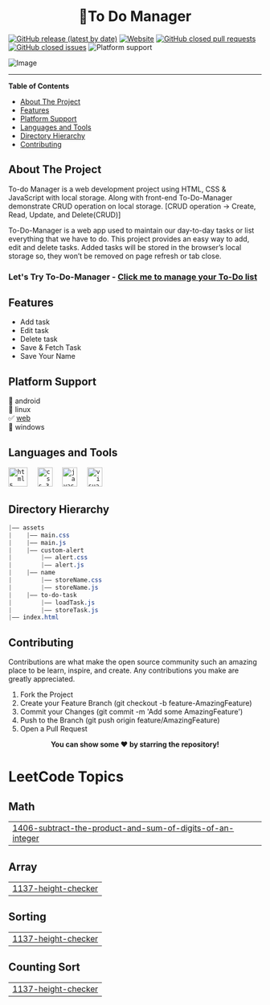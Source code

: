 <h1 align="center">📃To Do Manager</h1>

[![GitHub release (latest by date)](https://img.shields.io/github/v/release/malivinayak/To-Do-Manager)](https://github.com/malivinayak/To-Do-Manager/releases/latest)
[![Website](https://img.shields.io/website?url=https://malivinayak.github.io/To-Do-Manager/)](https://malivinayak.github.io/To-Do-Manager/)
[![GitHub closed pull requests](https://img.shields.io/github/issues-pr-closed/malivinayak/To-Do-Manager?color=red)](https://github.com/malivinayak/To-Do-Manager/pulls?q=is%3Apr+is%3Aclosed)
[![GitHub closed issues](https://img.shields.io/github/issues-closed/malivinayak/To-Do-Manager?color=%23c315e6)](https://github.com/malivinayak/To-Do-Manager/issues?q=is%3Aissue+is%3Aclosed)
![Platform support](https://img.shields.io/badge/Platform-Web-9cf)

<!-- ![image](https://user-images.githubusercontent.com/66154908/210176617-efdbd6ec-66f2-4fd6-860e-569482b3b60f.png) -->
<!-- ![image](https://github.com/malivinayak/To-Do-Manager/assets/66154908/51307d5e-2863-439d-850c-746610d7d0dd) -->
![Image](assets/Images/TodoManager.png)

<hr>

**Table of Contents**

- [About The Project](#about-the-project)
- [Features](#features)
- [Platform Support](#platform-support)
- [Languages and Tools](#languages-and-tools)
- [Directory Hierarchy](#directory-hierarchy)
- [Contributing](#contributing)


## About The Project 
To-do Manager is a web development project using HTML, CSS & JavaScript with local storage. Along with front-end To-Do-Manager demonstrate CRUD operation on local storage. [CRUD operation -> Create, Read, Update, and Delete(CRUD)]

To-Do-Manager is a web app used to maintain our day-to-day tasks or list everything that we have to do. This project provides an easy way to add, edit and delete tasks. Added tasks will be stored in the browser’s local storage so, they won’t be removed on page refresh or tab close.

<h3> <b>Let's Try To-Do-Manager</b> - <a href="https://malivinayak.github.io/To-Do-Manager/">Click me to manage your To-Do list</a> </h3>

## Features
- Add task
- Edit task
- Delete task
- Save & Fetch Task 
- Save Your Name

## Platform Support
🔳 android  
🔳 linux  
✅ [web](https://malivinayak.github.io/To-Do-Manager/)  
🔳 windows  

## Languages and Tools

<code><img title="HTML 5" alt="html5" width="38" height="38" src="https://cdn.jsdelivr.net/gh/devicons/devicon/icons/html5/html5-original.svg" /></code>  &nbsp; &nbsp; 
<code><img title="CSS 3" alt="css 3" width="30px" height="38" src="https://cdn.jsdelivr.net/gh/devicons/devicon/icons/css3/css3-original.svg" /></code> &nbsp; &nbsp;
<code><img title="JavaScript" alt="javascript" width="30px" height="38" src="https://cdn.jsdelivr.net/gh/devicons/devicon/icons/javascript/javascript-original.svg" /></code> &nbsp; &nbsp;
<code><img title="VS Code" alt="visual studio code" width="30px" height="38" src="https://cdn.jsdelivr.net/gh/devicons/devicon/icons/vscode/vscode-original.svg" /></code>

## Directory Hierarchy
```css
|—— assets
|    |—— main.css
|    |—— main.js
|    |—— custom-alert
|        |—— alert.css
|        |—— alert.js
|    |—— name
|        |—— storeName.css
|        |—— storeName.js
|    |—— to-do-task
|        |—— loadTask.js
|        |—— storeTask.js
|—— index.html
```

## Contributing
Contributions are what make the open source community such an amazing place to be learn, inspire, and create. Any contributions you make are greatly appreciated.

1. Fork the Project
2. Create your Feature Branch (git checkout -b feature-AmazingFeature)
3. Commit your Changes (git commit -m 'Add some AmazingFeature')
4. Push to the Branch (git push origin feature/AmazingFeature)
5. Open a Pull Request

<p align="center"><b>You can show some ❤️ by starring the repository!</b></p>

<!---LeetCode Topics Start-->
# LeetCode Topics
## Math
|  |
| ------- |
| [1406-subtract-the-product-and-sum-of-digits-of-an-integer](https://github.com/Rajkamal080805/To_Do_List/tree/master/1406-subtract-the-product-and-sum-of-digits-of-an-integer) |
## Array
|  |
| ------- |
| [1137-height-checker](https://github.com/Rajkamal080805/To_Do_List/tree/master/1137-height-checker) |
## Sorting
|  |
| ------- |
| [1137-height-checker](https://github.com/Rajkamal080805/To_Do_List/tree/master/1137-height-checker) |
## Counting Sort
|  |
| ------- |
| [1137-height-checker](https://github.com/Rajkamal080805/To_Do_List/tree/master/1137-height-checker) |
<!---LeetCode Topics End-->